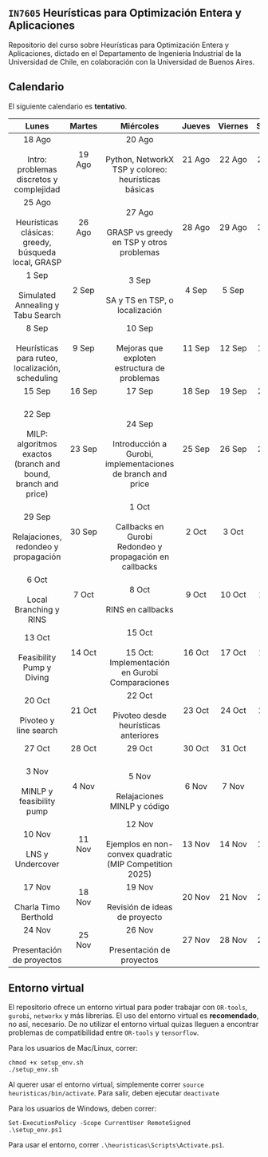 `IN7605` Heurísticas para Optimización Entera y Aplicaciones 
--- 

Repositorio del curso sobre Heurísticas para Optimización Entera y Aplicaciones, dictado en el Departamento de Ingeniería Industrial de la Universidad de Chile, en colaboración con la Universidad de Buenos Aires. 

## Calendario 

El siguiente calendario es **tentativo**.

| Lunes | Martes | Miércoles | Jueves | Viernes | Sábado | Domingo |
|:-----:|:------:|:---------:|:------:|:-------:|:------:|:-------:|
| 18 Ago<br><br>Intro: problemas discretos y complejidad | 19 Ago<br><br> | 20 Ago<br><br>Python, NetworkX<br>TSP y coloreo: heurísticas básicas | 21 Ago<br><br> | 22 Ago<br><br> | 23 Ago<br><br> | 24 Ago<br><br> |
| 25 Ago<br><br>Heurísticas clásicas: greedy, búsqueda local, GRASP | 26 Ago<br><br> | 27 Ago<br><br>GRASP vs greedy en TSP y otros problemas | 28 Ago<br><br> | 29 Ago<br><br> | 30 Ago<br><br> | 31 Ago<br><br> |
| 1 Sep<br><br>Simulated Annealing y Tabu Search | 2 Sep<br><br> | 3 Sep<br><br>SA y TS en TSP, o localización | 4 Sep<br><br> | 5 Sep<br><br> | 6 Sep<br><br> | 7 Sep<br><br> |
| 8 Sep<br><br>Heurísticas para ruteo, localización, scheduling | 9 Sep<br><br> | 10 Sep<br><br>Mejoras que exploten estructura de problemas | 11 Sep<br><br> | 12 Sep<br><br> | 13 Sep<br><br> | 14 Sep<br><br> |
| 15 Sep<br><br> | 16 Sep<br><br> | 17 Sep<br><br> | 18 Sep<br><br> | 19 Sep<br><br> | 20 Sep<br><br> | 21 Sep<br><br> |
| 22 Sep<br><br>MILP: algoritmos exactos (branch and bound, branch and price) | 23 Sep<br><br> | 24 Sep<br><br>Introducción a Gurobi, implementaciones de branch and price | 25 Sep<br><br> | 26 Sep<br><br> | 27 Sep<br><br> | 28 Sep<br><br> |
| 29 Sep<br><br>Relajaciones, redondeo y propagación | 30 Sep<br><br> | 1 Oct<br><br>Callbacks en Gurobi <br>Redondeo y propagación en callbacks | 2 Oct<br><br> | 3 Oct<br><br> | 4 Oct<br><br> | 5 Oct<br><br> |
| 6 Oct<br><br>Local Branching y RINS | 7 Oct<br><br> | 8 Oct<br><br>RINS en callbacks | 9 Oct<br><br> | 10 Oct<br><br> | 11 Oct<br><br> | 12 Oct<br><br> |
| 13 Oct<br><br>Feasibility Pump y Diving | 14 Oct<br><br> | 15 Oct<br><br>15 Oct:<br>Implementación en Gurobi<br>Comparaciones | 16 Oct<br><br> | 17 Oct<br><br> | 18 Oct<br><br> | 19 Oct<br><br> |
| 20 Oct<br><br>Pivoteo y line search | 21 Oct<br><br> | 22 Oct<br><br>Pivoteo desde heurísticas anteriores | 23 Oct<br><br> | 24 Oct<br><br> | 25 Oct<br><br> | 26 Oct<br><br> |
| 27 Oct<br><br> | 28 Oct<br><br> | 29 Oct<br><br> | 30 Oct<br><br> | 31 Oct<br><br> | 1 Nov<br><br> | 2 Nov<br><br> |
| 3 Nov<br><br>MINLP y feasibility pump | 4 Nov<br><br> | 5 Nov<br><br>Relajaciones MINLP y código | 6 Nov<br><br> | 7 Nov<br><br> | 8 Nov<br><br> | 9 Nov<br><br> |
| 10 Nov<br><br>LNS y Undercover | 11 Nov<br><br> | 12 Nov<br><br>Ejemplos en non-convex quadratic (MIP Competition 2025) | 13 Nov<br><br> | 14 Nov<br><br> | 15 Nov<br><br> | 16 Nov<br><br> |
| 17 Nov<br><br>Charla Timo Berthold | 18 Nov<br><br> | 19 Nov<br><br>Revisión de ideas de proyecto | 20 Nov<br><br> | 21 Nov<br><br> | 22 Nov<br><br> | 23 Nov<br><br> |
| 24 Nov<br><br>Presentación de proyectos | 25 Nov<br><br> | 26 Nov<br><br>Presentación de proyectos | 27 Nov<br><br> | 28 Nov<br><br> | 29 Nov<br><br> | 30 Nov<br><br> |


## Entorno virtual

El repositorio ofrece un entorno virtual para poder trabajar con `OR-tools`, `gurobi`, `networkx` y más librerías. El uso del entorno virtual es **recomendado**, no así, necesario. De no utilizar el entorno virtual quizas lleguen a encontrar problemas de compatibilidad entre `OR-tools` y `tensorflow`. 

Para los usuarios de Mac/Linux, correr: 

```
chmod +x setup_env.sh
./setup_env.sh
```
Al querer usar el entorno virtual, simplemente correr `source heuristicas/bin/activate`. Para salir, deben ejecutar `deactivate`

Para los usuarios de Windows, deben correr:

```
Set-ExecutionPolicy -Scope CurrentUser RemoteSigned
.\setup_env.ps1
```
Para usar el entorno, correr `.\heuristicas\Scripts\Activate.ps1`.

